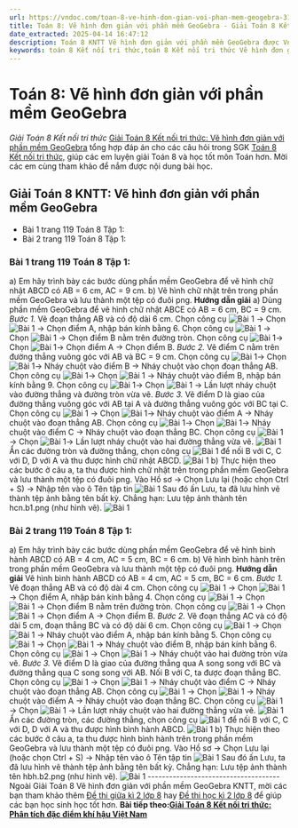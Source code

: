 ```yaml
---
url: https://vndoc.com/toan-8-ve-hinh-don-gian-voi-phan-mem-geogebra-313892
title: Toán 8: Vẽ hình đơn giản với phần mềm GeoGebra - Giải Toán 8 Kết nối tri thức - VnDoc.com
date_extracted: 2025-04-14 16:47:12
description: Toán 8 KNTT Vẽ hình đơn giản với phần mềm GeoGebra được VnDoc biên soạn lời giải nhằm giúp các em nắm được nội dung được học trong bài, luyện giải Toán 8 hiệu quả.
keywords: toán 8 Kết nối tri thức,toán 8 Kết nối tri thức Vẽ hình đơn giản với phần mềm GeoGebra,toán lớp 8 Kết nối tri thức,giải toán 8 Kết nối tri thức,giải sgk toán 8 Kết nối tri thức,sgk toán 8 Kết nối tri thức,toán 8 Vẽ hình đơn giản với phần mềm GeoGebra,giải toán 8 ctst,giải toán 8 Vẽ hình đơn giản với phần mềm GeoGebra,giải toán 8 kntt,toán 8 kntt
---
```


# Toán 8: Vẽ hình đơn giản với phần mềm GeoGebra
 _Giải Toán 8 Kết nối tri thức_
[Giải Toán 8 Kết nối tri thức: Vẽ hình đơn giản với phần mềm GeoGebra](<https://vndoc.com/toan-8-ve-hinh-don-gian-voi-phan-mem-geogebra-313892>) tổng hợp đáp án cho các câu hỏi trong SGK [Toán 8 Kết nối tri thức,](<https://vndoc.com/toan-8-ket-noi-tri-thuc>) giúp các em luyện giải Toán 8 và học tốt môn Toán hơn. Mời các em cùng tham khảo để nắm được nội dung bài học.
## Giải Toán 8 KNTT: Vẽ hình đơn giản với phần mềm GeoGebra
  * Bài 1 trang 119 Toán 8 Tập 1:
  * Bài 2 trang 119 Toán 8 Tập 1:

### **Bài 1 trang 119 Toán 8 Tập 1:**
a\) Em hãy trình bày các bước dùng phần mềm GeoGebra để vẽ hình chữ nhật ABCD có AB = 6 cm, AC = 9 cm.
b\) Vẽ hình chữ nhật trên trong phần mềm GeoGebra và lưu thành một tệp có đuôi png.
**Hướng dẫn giải**
a\) Dùng phần mềm GeoGebra để vẽ hình chữ nhật ABCE có AB = 6 cm, BC = 9 cm.
_Bước 1._ Vẽ đoạn thẳng AB và có độ dài 6 cm.
Chọn công cụ ![Bài 1](https://i.vdoc.vn/data/image/2024/01/10/Ve-hinh-1.jpg) → Chọn ![Bài 1](https://i.vdoc.vn/data/image/2024/01/10/Ve-hinh-2.jpg) → Chọn điểm A, nhập bán kính bằng 6.
Chọn công cụ ![Bài 1](https://i.vdoc.vn/data/image/2024/01/10/Ve-hinh-3.jpg) → Chọn ![Bài 1](https://i.vdoc.vn/data/image/2024/01/10/Ve-hinh-4.jpg) → Chọn điểm B nằm trên đường tròn.
Chọn công cụ ![Bài 1](https://i.vdoc.vn/data/image/2024/01/10/Ve-hinh-5.jpg)→ Chọn ![Bài 1](https://i.vdoc.vn/data/image/2024/01/10/Ve-hinh-6.jpg)→ Chọn điểm A → Chọn điểm B.
_Bước 2._ Vẽ điểm C nằm trên đường thẳng vuông góc với AB và BC = 9 cm.
Chọn công cụ ![Bài 1](https://i.vdoc.vn/data/image/2024/01/10/Ve-hinh-7.jpg)→ Chọn ![Bài 1](https://i.vdoc.vn/data/image/2024/01/10/Ve-hinh-8.jpg)→ Nháy chuột vào điểm B → Nháy chuột vào chọn đoạn thẳng AB.
Chọn công cụ ![Bài 1](https://i.vdoc.vn/data/image/2024/01/10/Ve-hinh-9.jpg)→ Chọn ![Bài 1](https://i.vdoc.vn/data/image/2024/01/10/Ve-hinh-10.jpg) → Nháy chuột vào điểm B, nhập bán kính bằng 9.
Chọn công cụ ![Bài 1](https://i.vdoc.vn/data/image/2024/01/10/Ve-hinh-11.jpg)→ Chọn ![Bài 1](https://i.vdoc.vn/data/image/2024/01/10/Ve-hinh-12.jpg) → Lần lượt nháy chuột vào đường thẳng và đường tròn vừa vẽ.
_Bước 3._ Vẽ điểm D là giao của đường thẳng vuông góc với AB tại A và đường thẳng vuông góc với BC tại C.
Chọn công cụ ![Bài 1](https://i.vdoc.vn/data/image/2024/01/10/Ve-hinh-13.jpg) → Chọn ![Bài 1](https://i.vdoc.vn/data/image/2024/01/10/Ve-hinh-14.jpg)→ Nháy chuột vào điểm A → Nháy chuột vào đoạn thẳng AB.
Chọn công cụ ![Bài 1](https://i.vdoc.vn/data/image/2024/01/10/Ve-hinh-13.jpg)→ Chọn ![Bài 1](https://i.vdoc.vn/data/image/2024/01/10/Ve-hinh-14.jpg)→ Nháy chuột vào điểm C → Nháy chuột vào đoạn thẳng BC.
Chọn công cụ ![Bài 1](https://i.vdoc.vn/data/image/2024/01/10/Ve-hinh-15.jpg)→ Chọn ![Bài 1](https://i.vdoc.vn/data/image/2024/01/10/Ve-hinh-16.jpg)→ Lần lượt nháy chuột vào hai đường thẳng vừa vẽ.
![Bài 1](https://i.vdoc.vn/data/image/2024/01/10/Ve-hinh-17.jpg)
Ẩn các đường tròn và đường thẳng, chọn công cụ ![Bài 1](https://i.vdoc.vn/data/image/2024/01/10/Ve-hinh-6.jpg) để nối B với C, C với D, D với A và thu được hình chữ nhật ABCD.
![Bài 1](https://i.vdoc.vn/data/image/2024/01/10/Ve-hinh-18.jpg)
b\) Thực hiện theo các bước ở câu a, ta thu được hình chữ nhật trên trong phần mềm GeoGebra và lưu thành một tệp có đuôi png.
Vào Hồ sơ → Chọn Lưu lại \(hoặc chọn Ctrl + S\) → Nhập tên vào ô Tên tập tin
![Bài 1](https://i.vdoc.vn/data/image/2024/01/10/Ve-hinh-19.jpg)
Sau đó ấn Lưu, ta đã lưu hình vẽ thành tệp ảnh bằng tên bất kỳ.
Chẳng hạn: Lưu tệp ảnh thành tên hcn.b1.png \(như hình vẽ\).
![Bài 1](https://i.vdoc.vn/data/image/2024/01/10/Ve-hinh-20.jpg)
### **Bài 2 trang 119 Toán 8 Tập 1:**
a\) Em hãy trình bày các bước dùng phần mềm GeoGebra để vẽ hình bình hành ABCD có AB = 4 cm, AC = 5 cm, BC = 6 cm.
b\) Vẽ hình bình hành trên trong phần mềm GeoGebra và lưu thành một tệp có đuôi png.
**Hướng dẫn giải**
Vẽ hình bình hành ABCD có AB = 4 cm, AC = 5 cm, BC = 6 cm.
_Bước 1._ Vẽ đoạn thẳng AB và có độ dài 4 cm.
Chọn công cụ ![Bài 1](https://i.vdoc.vn/data/image/2024/01/10/Ve-hinh-1.jpg) → Chọn ![Bài 1](https://i.vdoc.vn/data/image/2024/01/10/Ve-hinh-2.jpg) → Chọn điểm A, nhập bán kính bằng 4.
Chọn công cụ ![Bài 1](https://i.vdoc.vn/data/image/2024/01/10/Ve-hinh-3.jpg) → Chọn ![Bài 1](https://i.vdoc.vn/data/image/2024/01/10/Ve-hinh-4.jpg) → Chọn điểm B nằm trên đường tròn.
Chọn công cụ ![Bài 1](https://i.vdoc.vn/data/image/2024/01/10/Ve-hinh-5.jpg) → Chọn ![Bài 1](https://i.vdoc.vn/data/image/2024/01/10/Ve-hinh-6.jpg) → Chọn điểm A → Chọn điểm B.
_Bước 2._ Vẽ đoạn thẳng AC và có độ dài 5 cm, đoạn thẳng BC và có độ dài 6 cm.
Chọn công cụ ![Bài 1](https://i.vdoc.vn/data/image/2024/01/10/Ve-hinh-1.jpg) → Chọn ![Bài 1](https://i.vdoc.vn/data/image/2024/01/10/Ve-hinh-2.jpg) → Nháy chuột vào điểm A, nhập bán kính bằng 5.
Chọn công cụ ![Bài 1](https://i.vdoc.vn/data/image/2024/01/10/Ve-hinh-1.jpg) → Chọn ![Bài 1](https://i.vdoc.vn/data/image/2024/01/10/Ve-hinh-2.jpg) → Nháy chuột vào điểm B, nhập bán kính bằng 6.
Chọn công cụ ![Bài 1](https://i.vdoc.vn/data/image/2024/01/10/Ve-hinh-11.jpg) → Chọn ![Bài 1](https://i.vdoc.vn/data/image/2024/01/10/Ve-hinh-12.jpg) → Nháy chuột vào hai đường tròn vừa vẽ.
_Bước 3._ Vẽ điểm D là giao của đường thẳng qua A song song với BC và đường thẳng qua C song song với AB.
Nối B với C, ta được đoạn thẳng BC.
Chọn công cụ ![Bài 1](https://i.vdoc.vn/data/image/2024/01/10/Ve-hinh-21.jpg) → Chọn ![Bài 1](https://i.vdoc.vn/data/image/2024/01/10/Ve-hinh-22.jpg) → Nháy chuột vào điểm C → Nháy chuột vào đoạn thẳng AB.
Chọn công cụ ![Bài 1](https://i.vdoc.vn/data/image/2024/01/10/Ve-hinh-21.jpg) → Chọn ![Bài 1](https://i.vdoc.vn/data/image/2024/01/10/Ve-hinh-22.jpg) → Nháy chuột vào điểm A → Nháy chuột vào đoạn thẳng BC.
Chọn công cụ ![Bài 1](https://i.vdoc.vn/data/image/2024/01/10/Ve-hinh-15.jpg) → Chọn ![Bài 1](https://i.vdoc.vn/data/image/2024/01/10/Ve-hinh-16.jpg) → Lần lượt nháy chuột vào hai đường thẳng vừa vẽ.
![Bài 1](https://i.vdoc.vn/data/image/2024/01/10/Ve-hinh-23.jpg)
Ẩn các đường tròn, các đường thẳng, chọn công cụ ![Bài 1](https://i.vdoc.vn/data/image/2024/01/10/Ve-hinh-6.jpg) để nối B với C, C với D, D với A và thu được hình bình hành ABCD.
![Bài 1](https://i.vdoc.vn/data/image/2024/01/10/Ve-hinh-24.jpg)
b\) Thực hiện theo các bước ở câu a, ta thu được hình bình hành trên trong phần mềm GeoGebra và lưu thành một tệp có đuôi png.
Vào Hồ sơ → Chọn Lưu lại \(hoặc chọn Ctrl + S\) → Nhập tên vào ô Tên tập tin
![Bài 1](https://i.vdoc.vn/data/image/2024/01/10/Ve-hinh-19.jpg)
Sau đó ấn Lưu, ta đã lưu hình vẽ thành tệp ảnh bằng tên bất kỳ.
Chẳng hạn: Lưu tệp ảnh thành tên hbh.b2.png \(như hình vẽ\).
![Bài 1](https://i.vdoc.vn/data/image/2024/01/10/Ve-hinh-20.jpg)
\-------------------------------------
Ngoài Giải Toán 8 Vẽ hình đơn giản với phần mềm GeoGebra KNTT, mời các bạn tham khảo thêm [Đề thi giữa kì 2 lớp 8](<https://vndoc.com/de-thi-giua-ki-2-lop8>) hay [Đề thi học kì 2 lớp 8](<https://vndoc.com/de-thi-hoc-ki-2-lop8>) để giúp các bạn học sinh học tốt hơn.
**Bài tiếp theo:[Giải Toán 8 Kết nối tri thức: Phân tích đặc điểm khí hậu Việt Nam](<https://vndoc.com/toan-8-phan-tich-dac-diem-khi-hau-viet-nam-313893>)**
